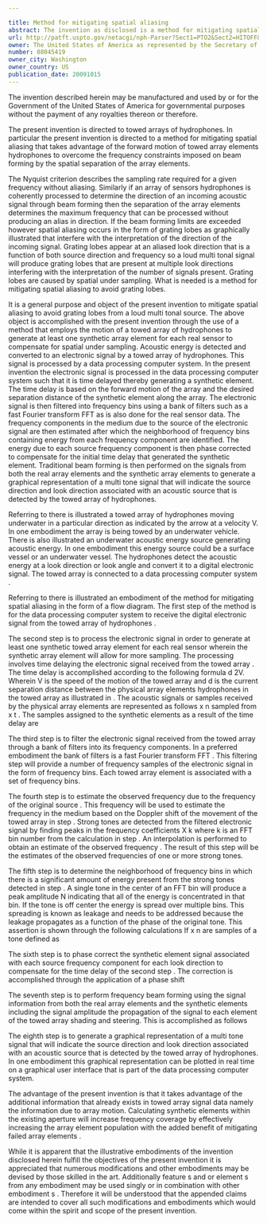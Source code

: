 ```yaml
---

title: Method for mitigating spatial aliasing
abstract: The invention as disclosed is a method for mitigating spatial aliasing that takes advantage of the forward motion of towed array elements to overcome the frequency constraints imposed on beam forming by the spatial separation of the array elements. The method employs the motion of a towed array of hydrophones to generate at least one synthetic array element to compensate for spatial under sampling.
url: http://patft.uspto.gov/netacgi/nph-Parser?Sect1=PTO2&Sect2=HITOFF&p=1&u=%2Fnetahtml%2FPTO%2Fsearch-adv.htm&r=1&f=G&l=50&d=PALL&S1=08045419&OS=08045419&RS=08045419
owner: The United States of America as represented by the Secretary of the Navy
number: 08045419
owner_city: Washington
owner_country: US
publication_date: 20091015
---
```

The invention described herein may be manufactured and used by or for the Government of the United States of America for governmental purposes without the payment of any royalties thereon or therefore.

The present invention is directed to towed arrays of hydrophones. In particular the present invention is directed to a method for mitigating spatial aliasing that takes advantage of the forward motion of towed array elements hydrophones to overcome the frequency constraints imposed on beam forming by the spatial separation of the array elements.

The Nyquist criterion describes the sampling rate required for a given frequency without aliasing. Similarly if an array of sensors hydrophones is coherently processed to determine the direction of an incoming acoustic signal through beam forming then the separation of the array elements determines the maximum frequency that can be processed without producing an alias in direction. If the beam forming limits are exceeded however spatial aliasing occurs in the form of grating lobes as graphically illustrated that interfere with the interpretation of the direction of the incoming signal. Grating lobes appear at an aliased look direction that is a function of both source direction and frequency so a loud multi tonal signal will produce grating lobes that are present at multiple look directions interfering with the interpretation of the number of signals present. Grating lobes are caused by spatial under sampling. What is needed is a method for mitigating spatial aliasing to avoid grating lobes.

It is a general purpose and object of the present invention to mitigate spatial aliasing to avoid grating lobes from a loud multi tonal source. The above object is accomplished with the present invention through the use of a method that employs the motion of a towed array of hydrophones to generate at least one synthetic array element for each real sensor to compensate for spatial under sampling. Acoustic energy is detected and converted to an electronic signal by a towed array of hydrophones. This signal is processed by a data processing computer system. In the present invention the electronic signal is processed in the data processing computer system such that it is time delayed thereby generating a synthetic element. The time delay is based on the forward motion of the array and the desired separation distance of the synthetic element along the array. The electronic signal is then filtered into frequency bins using a bank of filters such as a fast Fourier transform FFT as is also done for the real sensor data. The frequency components in the medium due to the source of the electronic signal are then estimated after which the neighborhood of frequency bins containing energy from each frequency component are identified. The energy due to each source frequency component is then phase corrected to compensate for the initial time delay that generated the synthetic element. Traditional beam forming is then performed on the signals from both the real array elements and the synthetic array elements to generate a graphical representation of a multi tone signal that will indicate the source direction and look direction associated with an acoustic source that is detected by the towed array of hydrophones.

Referring to there is illustrated a towed array of hydrophones moving underwater in a particular direction as indicated by the arrow at a velocity V. In one embodiment the array is being towed by an underwater vehicle. There is also illustrated an underwater acoustic energy source generating acoustic energy. In one embodiment this energy source could be a surface vessel or an underwater vessel. The hydrophones detect the acoustic energy at a look direction or look angle and convert it to a digital electronic signal. The towed array is connected to a data processing computer system .

Referring to there is illustrated an embodiment of the method for mitigating spatial aliasing in the form of a flow diagram. The first step of the method is for the data processing computer system to receive the digital electronic signal from the towed array of hydrophones .

The second step is to process the electronic signal in order to generate at least one synthetic towed array element for each real sensor wherein the synthetic array element will allow for more sampling. The processing involves time delaying the electronic signal received from the towed array . The time delay is accomplished according to the following formula d 2V. Wherein V is the speed of the motion of the towed array and d is the current separation distance between the physical array elements hydrophones in the towed array as illustrated in . The acoustic signals or samples received by the physical array elements are represented as follows x n sampled from x t . The samples assigned to the synthetic elements as a result of the time delay are

The third step is to filter the electronic signal received from the towed array through a bank of filters into its frequency components. In a preferred embodiment the bank of filters is a fast Fourier transform FFT . This filtering step will provide a number of frequency samples of the electronic signal in the form of frequency bins. Each towed array element is associated with a set of frequency bins.

The fourth step is to estimate the observed frequency due to the frequency of the original source . This frequency will be used to estimate the frequency in the medium based on the Doppler shift of the movement of the towed array in step . Strong tones are detected from the filtered electronic signal by finding peaks in the frequency coefficients X k where k is an FFT bin number from the calculation in step . An interpolation is performed to obtain an estimate of the observed frequency . The result of this step will be the estimates of the observed frequencies of one or more strong tones.

The fifth step is to determine the neighborhood of frequency bins in which there is a significant amount of energy present from the strong tones detected in step . A single tone in the center of an FFT bin will produce a peak amplitude N indicating that all of the energy is concentrated in that bin. If the tone is off center the energy is spread over multiple bins. This spreading is known as leakage and needs to be addressed because the leakage propagates as a function of the phase of the original tone. This assertion is shown through the following calculations If x n are samples of a tone defined as

The sixth step is to phase correct the synthetic element signal associated with each source frequency component for each look direction to compensate for the time delay of the second step . The correction is accomplished through the application of a phase shift 

The seventh step is to perform frequency beam forming using the signal information from both the real array elements and the synthetic elements including the signal amplitude the propagation of the signal to each element of the towed array shading and steering. This is accomplished as follows 

The eighth step is to generate a graphical representation of a multi tone signal that will indicate the source direction and look direction associated with an acoustic source that is detected by the towed array of hydrophones. In one embodiment this graphical representation can be plotted in real time on a graphical user interface that is part of the data processing computer system.

The advantage of the present invention is that it takes advantage of the additional information that already exists in towed array signal data namely the information due to array motion. Calculating synthetic elements within the existing aperture will increase frequency coverage by effectively increasing the array element population with the added benefit of mitigating failed array elements .

While it is apparent that the illustrative embodiments of the invention disclosed herein fulfill the objectives of the present invention it is appreciated that numerous modifications and other embodiments may be devised by those skilled in the art. Additionally feature s and or element s from any embodiment may be used singly or in combination with other embodiment s . Therefore it will be understood that the appended claims are intended to cover all such modifications and embodiments which would come within the spirit and scope of the present invention.

